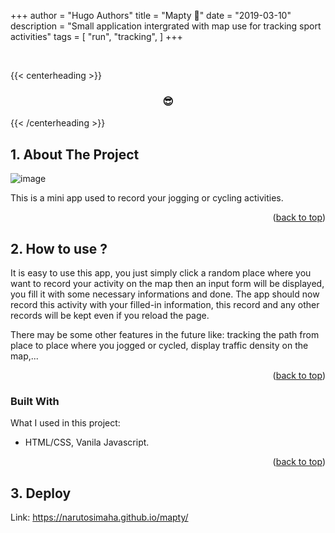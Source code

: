 +++
author = "Hugo Authors"
title = "Mapty 🏃"
date = "2019-03-10"
description = "Small application intergrated with map use for tracking sport activities"
tags = [
    "run",
    "tracking",
]
+++

<div id="top"></div>


<!-- PROJECT LOGO -->
<br />

{{< centerheading >}}
<h3 align="center">😎</h3>

{{< /centerheading >}}


<!-- ABOUT THE PROJECT -->
## 1. About The Project

![image](https://user-images.githubusercontent.com/82920386/159167490-668a6e00-2813-4e4e-acb5-d3022fff6d10.png)

This is a mini app used to record your jogging or cycling activities.

<p align="right">(<a href="#top">back to top</a>)</p>

## 2. How to use ?

It is easy to use this app, you just simply click a random place where you want to record your activity on the map then an input form will be displayed,
you fill it with some necessary informations and done. The app should now record this activity with your filled-in information, this record and any other records
will be kept even if you reload the page.

There may be some other features in the future like: tracking the path from place to place where you jogged or cycled, display traffic density on the map,...

<p align="right">(<a href="#top">back to top</a>)</p>


### Built With

What I used in this project:

* HTML/CSS, Vanila Javascript.

<p align="right">(<a href="#top">back to top</a>)</p>



<!-- CONTACT -->
<!-- ## Contact

Your Name - [@your_twitter](https://twitter.com/your_username) - email@example.com

Project Link: [https://github.com/your_username/repo_name](https://github.com/your_username/repo_name)

<p align="right">(<a href="#top">back to top</a>)</p> -->



<!-- ACKNOWLEDGMENTS -->
## 3. Deploy
Link: https://narutosimaha.github.io/mapty/

